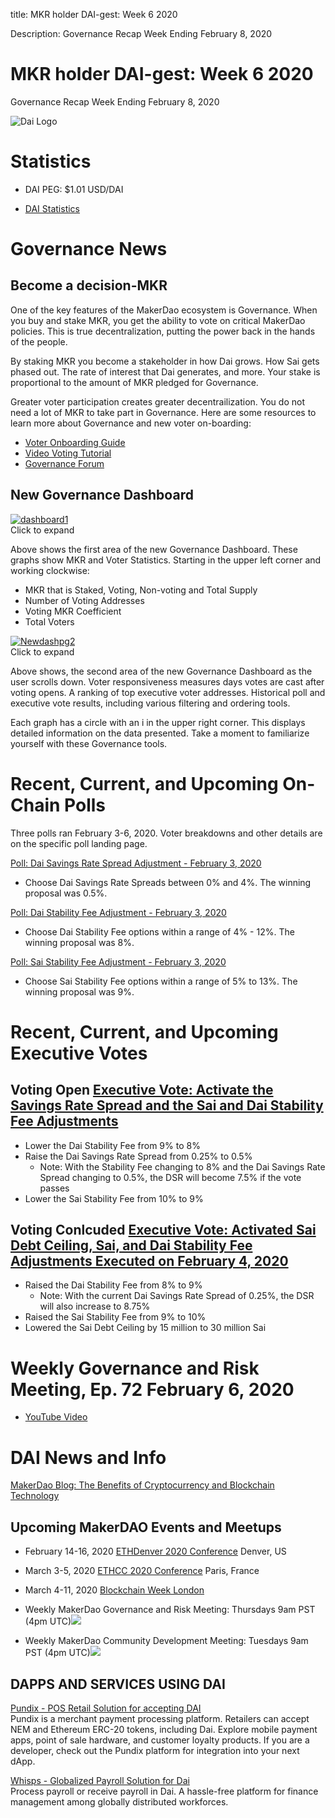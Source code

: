 title: MKR holder DAI-gest: Week 6 2020

Description:  Governance Recap Week Ending February 8, 2020

# MKR holder DAI-gest: Week 6 2020
Governance Recap Week Ending February 8, 2020

![Dai Logo](https://cdn-images-1.medium.com/max/800/1*6OgIwfhyTKd_MRRvQ1E0Vw.png)

# Statistics

* DAI PEG: $1.01 USD/DAI 

* [DAI Statistics](https://daistats.com)

# Governance News

## Become a decision-MKR
One of the key features of the MakerDao ecosystem is Governance.  When you buy and stake MKR, you get the ability to vote on critical MakerDao policies.  This is true decentralization, putting the power back in the hands of the people.   

By staking MKR you become a stakeholder in how Dai grows.  How Sai gets phased out.  The rate of interest that Dai generates, and more.  Your stake is proportional to the amount of MKR pledged for Governance.

Greater voter participation creates greater decentrailization.  You do not need a lot of MKR to take part in Governance.  Here are some resources to learn more about Governance and new voter on-boarding: 

* [Voter Onboarding Guide](https://community-development.makerdao.com/onboarding/voter-onboarding)
* [Video Voting Tutorial](https://youtu.be/wP7DedWcEmg)
* [Governance Forum](https://forum.makerdao.com/c/governance)

## New Governance Dashboard

<a href="https://ibb.co/S0QS6vX"><img src="https://i.ibb.co/S0QS6vX/dashboard1.png" alt="dashboard1" border="0"></a><br/>
Click to expand

Above shows the first area of the new Governance Dashboard.  These graphs show MKR and Voter Statistics.  Starting in the upper left corner and working clockwise: 

* MKR that is Staked, Voting, Non-voting and Total Supply
* Number of Voting Addresses
* Voting MKR Coefficient
* Total Voters

<a href="https://ibb.co/DVZW4SQ"><img src="https://i.ibb.co/DVZW4SQ/Newdashpg2.png" alt="Newdashpg2" border="0"></a><br/>
Click to expand

Above shows, the second area of the new Governance Dashboard as the user scrolls down.  Voter responsiveness measures days votes are cast after voting opens.   A ranking of top executive voter addresses.  Historical poll and executive vote results, including various filtering and ordering tools.

Each graph has a circle with an i in the upper right corner.  This displays detailed information on the data presented.  Take a moment to familiarize yourself with these Governance tools.

# Recent, Current, and Upcoming On-Chain Polls

Three polls ran February 3-6, 2020.  Voter breakdowns and other details are on the specific poll landing page.

[Poll: Dai Savings Rate Spread Adjustment - February 3, 2020](https://vote.makerdao.com/polling-proposal/qmpxz2mzpsttprkt1gqw6k4wezs319k5nvsuyk27dp6ask)

* Choose Dai Savings Rate Spreads between 0% and 4%.  The winning proposal was 0.5%.  

[Poll: Dai Stability Fee Adjustment - February 3, 2020](https://vote.makerdao.com/polling-proposal/qme2xyi1xb4vfxfyegx9aiqlweigchjkswp253yqujxp7r)

* Choose Dai Stability Fee options within a range of 4% - 12%.  The winning proposal was 8%.

[Poll: Sai Stability Fee Adjustment - February 3, 2020](https://vote.makerdao.com/polling-proposal/qmdst7a2vysztqjajadagqcyfg3b5gezt82kj4bjeavzjf)

* Choose Sai Stability Fee options within a range of 5% to 13%.  The winning proposal was 9%.

# Recent, Current, and Upcoming Executive Votes

## Voting Open [Executive Vote: Activate the Savings Rate Spread and the Sai and Dai Stability Fee Adjustments](https://vote.makerdao.com/executive-proposal/activate-the-savings-rate-spread-and-the-sai-and-dai-stability-fee-adjustments)

* Lower the Dai Stability Fee from 9% to 8%
* Raise the Dai Savings Rate Spread from 0.25% to 0.5%
     * Note: With the Stability Fee changing to 8% and the Dai Savings Rate Spread changing to 0.5%, the DSR will become 7.5%        if the vote passes
* Lower the Sai Stability Fee from 10% to 9%

## Voting Conlcuded [Executive Vote: Activated Sai Debt Ceiling, Sai, and Dai Stability Fee Adjustments Executed on February 4, 2020](https://vote.makerdao.com/executive-proposal/activate-sai-debt-ceiling-sai-and-dai-stability-fee-adjustments)

* Raised the Dai Stability Fee from 8% to 9%
     * Note: With the current Dai Savings Rate Spread of 0.25%, the DSR will also increase to 8.75%
* Raised the Sai Stability Fee from 9% to 10%
* Lowered the Sai Debt Ceiling by 15 million to 30 million Sai

# Weekly Governance and Risk Meeting, Ep. 72 February 6, 2020

* [YouTube Video](https://youtu.be/nzMwDpIWTCU)

# DAI News and Info

[MakerDao Blog: The Benefits of Cryptocurrency and Blockchain Technology](https://blog.makerdao.com/the-benefits-of-cryptocurrency-and-blockchain-technology/)


## Upcoming MakerDAO Events and Meetups

* February 14-16, 2020  [ETHDenver 2020 Conference](https://www.ethdenver.com/) Denver, US

* March 3-5, 2020 [ETHCC 2020 Conference](https://ethcc.io/) Paris, France

* March 4-11, 2020 [Blockchain Week London](https://www.blockchainweek.com/)

* Weekly MakerDao Governance and Risk Meeting: Thursdays 9am PST (4pm UTC)<a target="_blank" href="https://calendar.google.com/event?action=TEMPLATE&amp;tmeid=NTNmdWttNzBoNmdpazBocDIxdW5rYjhqcWRfMjAyMDAyMTNUMTcwMDAwWiBtYWtlcmRhby5jb21fM2VmaG0yZ2hpcGtzZWdsMDA5a3RuaW9tZGtAZw&amp;tmsrc=makerdao.com_3efhm2ghipksegl009ktniomdk%40group.calendar.google.com"><img border="0" src="https://www.google.com/calendar/images/ext/gc_button1_en.gif"></a>

* Weekly MakerDao Community Development Meeting: Tuesdays 9am PST (4pm UTC)<a target="_blank" href="https://calendar.google.com/event?action=TEMPLATE&amp;tmeid=MnJha2FjYmZzNmhhYnVsdWttbGU1bzFwZDlfMjAyMDAyMTFUMTcwMDAwWiBtYWtlcmRhby5jb21fM2VmaG0yZ2hpcGtzZWdsMDA5a3RuaW9tZGtAZw&amp;tmsrc=makerdao.com_3efhm2ghipksegl009ktniomdk%40group.calendar.google.com"><img border="0" src="https://www.google.com/calendar/images/ext/gc_button1_en.gif"></a>

## DAPPS AND SERVICES USING DAI

[Pundix - POS Retail Solution for accepting DAI ](https://pundix.com/)<br/>
Pundix is a merchant payment processing platform.  Retailers can accept NEM and Ethereum ERC-20 tokens, including Dai.  Explore mobile payment apps, point of sale hardware, and customer loyalty products.  If you are a developer, check out the Pundix platform for integration into your next dApp.

[Whisps - Globalized Payroll Solution for Dai](https://whisp.money/)<br/>
Process payroll or receive payroll in Dai.  A hassle-free platform for finance management among globally distributed workforces.
